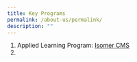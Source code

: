 ```yaml
---
title: Key Programs
permalink: /about-us/permalink/
description: ""
---
```

1. Applied Learning Program: [Isomer CMS](https://cms.isomer.gov.sg/sites/moe-clementitownsec/folders/key-programmes/editPage/Applied%20Learning%20Programme%20(ALP).md)
2. 